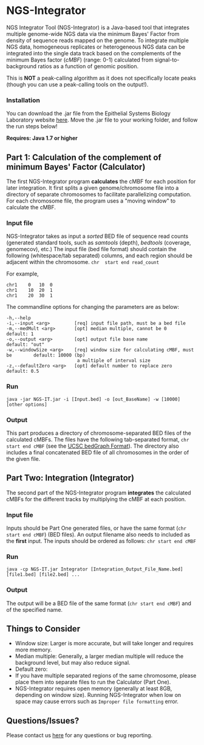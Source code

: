 # NGS-Integrator
NGS Integrator Tool (NGS-Integrator) is a Java-based tool that integrates multiple genome-wide NGS data via the minimum Bayes' Factor from density of sequence reads mapped on the genome. To integrate multiple NGS data, homogeneous replicates or 
heterogeneous NGS data can be integrated into the single data track based on the complements of the minimum Bayes factor (*cMBF*)
(range: 0-1) calculated from signal-to-background ratios as a function of genomic position.

This is **NOT** a peak-calling algorithm as it does not specifically locate peaks 
(though you can use a peak-calling tools on the output!).

### Installation
You can download the .jar file from the Epithelial Systems Biology Laboratory website [here](https://hpcwebapps.cit.nih.gov/ESBL/NGS-Integrator/). Move the .jar file to your working folder, and follow the run steps below!

**Requires: Java 1.7 or higher**


## Part 1: Calculation of the complement of minimum Bayes' Factor (Calculator)
The first NGS-Integrator program **calculates** the cMBF for each position for later integration. 
It first splits a given genome/chromosome file into a directory of separate chromosomes to facilitate parallelizing computation. 
For each chromosome file, the program uses a "moving window" to calculate the cMBF.

### Input file
NGS-Integrator takes as input a *sorted* BED file of sequence read counts (generated standard tools, such as *samtools* (depth), *bedtools* (coverage, genomecov), etc.)
The input file (bed file format) should contain the following (whitespace/tab separated) columns, and each region should be adjacent within the chromosome.
`chr  start end read_count`

For example,

```
chr1	0	10	0
chr1	10	20	1
chr1	20	30	1
```

The commandline options for changing the parameters are as below:
```
-h,--help
-i,--input <arg>         [req] input file path, must be a bed file
-m,--medMult <arg>       [opt] median multiple, cannot be 0                     default: 1
-o,--output <arg>        [opt] output file base name                            default: "out"
-w,--windowSize <arg>    [req] window size for calculating cMBF, must be        default: 10000 (bp)
                          a multiple of interval size
-z,--defaultZero <arg>   [opt] default number to replace zero                   default: 0.5
```

### Run
`java -jar NGS-IT.jar -i [Input.bed] -o [out_BaseName] -w [10000] [other options]`

### Output
This part produces a directory of chromosome-separated BED files of the calculated cMBFs.
The files have the following tab-separated format, `chr start end cMBF` (see the [UCSC bedGraph Format](https://genome.ucsc.edu/goldenpath/help/bedgraph.html)).
The directory also includes a final concatenated BED file of all chromosomes in the order of the given file.



## Part Two: Integration (Integrator)
The second part of the NGS-Integrator program **integrates** the calculated cMBFs for the different tracks 
by multiplying the cMBF at each position.

### Input file
Inputs should be Part One generated files, or have the same format (`chr start end cMBF`) (BED files).
An output filename also needs to included as the **first** input.
The inputs should be ordered as follows:
`chr start end cMBF`

### Run
`java -cp NGS-IT.jar Integrator [Integration_Output_File_Name.bed] [file1.bed] [file2.bed] ...`

### Output
The output will be a BED file of the same format (`chr start end cMBF`) and of the specified name.



## Things to Consider
- Window size: Larger is more accurate, but will take longer and requires more memory. 
- Median multiple: Generally, a larger median multiple will reduce the background level, but may also reduce signal.
- Default zero: 
- If you have multiple separated regions of the same chromosome, please place them into separate files to run the Calculator (Part One).
- NGS-Integrator requires open memory (generally at least 8GB, depending on window size). Running NGS-Integrator when low on space may cause errors such as `Improper file formatting` error.


## Questions/Issues?
Please contact us [here](https://esbl.nhlbi.nih.gov/contact.html) for any questions or bug reporting.

